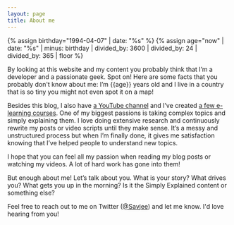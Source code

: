```yaml
---
layout: page
title: About me
---
```


{% assign birthday="1994-04-07" | date: "%s" %}
{% assign age="now" | date: "%s" | minus: birthday | divided_by: 3600 | divided_by: 24 | divided_by: 365 | floor %}

By looking at this website and my content you probably think that I’m a developer and a passionate geek. Spot on! Here are some facts that you probably don't know about me: I’m {{age}} years old and I live in a country that is so tiny you might not even spot it on a map!

Besides this blog, I also have [a YouTube channel](https://www.youtube.com/channel/UCnxrdFPXJMeHru_b4Q_vTPQ) and I’ve created [a few e-learning courses](/courses). One of my biggest passions is taking complex topics and simply explaining them. I love doing extensive research and continuously rewrite my posts or video scripts until they make sense. It’s a messy and unstructured process but when I’m finally done, it gives me satisfaction knowing that I’ve helped people to understand new topics.

I hope that you can feel all my passion when reading my blog posts or watching my videos. A lot of hard work has gone into them!

But enough about me! Let’s talk about you. What is your story? What drives you? What gets you up in the morning? Is it the Simply Explained content or something else? 

Feel free to reach out to me on Twitter ([@Savjee](https://twitter.com/Savjee)) and let me know. I'd love hearing from you!
